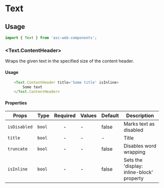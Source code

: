 # Text

## Usage

```js
import { Text } from 'asc-web-components';
```

### <Text.ContentHeader>

Wraps the given text in the specified size of the content header.

#### Usage

```js
    <Text.ContentHeader title='Some title' isInline>
        Some text
    </Text.ContentHeader>
```

#### Properties

| Props              | Type     | Required | Values                      | Default   | Description                                                                                                                                      |
| ------------------ | -------- | :------: | --------------------------- | --------- | -------------------------------------------------------------------------------------------------------------------------------------------------------------- |
| `isDisabled`       | `bool`   |    -     | -                     | false     | Marks text as disabled                              |
| `title`            | `bool`   |    -     | -                     | -         | Title                                               |
| `truncate`         | `bool`   |    -     | -                     | false     | Disables word wrapping                              |
| `isInline`         | `bool`   |    -     | -                     | false     | Sets the 'display: inline-block' property           |